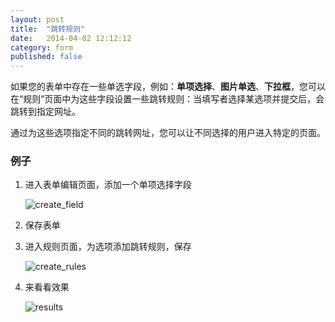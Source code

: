 ```yaml
---
layout: post
title:  "跳转规则"
date:   2014-04-02 12:12:12
category: form
published: false
---
```


如果您的表单中存在一些单选字段，例如：**单项选择**、**图片单选**、**下拉框**，您可以在“规则”页面中为这些字段设置一些跳转规则：当填写者选择某选项并提交后，会跳转到指定网址。

通过为这些选项指定不同的跳转网址，您可以让不同选择的用户进入特定的页面。

### 例子

1. 进入表单编辑页面，添加一个单项选择字段

   ![create_field](http://jinshuju-help-pics.b0.upaiyun.com/images/redirects-rules-create_field.png)
   
2. 保存表单

3. 进入规则页面，为选项添加跳转规则，保存

   ![create_rules](http://jinshuju-help-pics.b0.upaiyun.com/images/redirects-rules-create_rules.png)
   
4. 来看看效果

   ![results](http://jinshuju-help-pics.b0.upaiyun.com/images/redirects-rules-result.gif)




